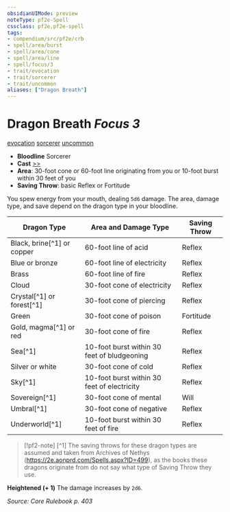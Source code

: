 ```yaml
---
obsidianUIMode: preview
noteType: pf2e-Spell
cssclass: pf2e,pf2e-spell
tags:
- compendium/src/pf2e/crb
- spell/area/burst
- spell/area/cone
- spell/area/line
- spell/focus/3
- trait/evocation
- trait/sorcerer
- trait/uncommon
aliases: ["Dragon Breath"]
---
```

# Dragon Breath *Focus 3*   
[evocation](rules/traits/evocation.md "Evocation School Trait")  [sorcerer](rules/traits/sorcerer.md "Sorcerer Class Trait")  [uncommon](rules/traits/uncommon.md "Uncommon Rarity Trait")  

- **Bloodline** Sorcerer
- **Cast** [>>](rules/core-rulebook/chapter-9-playing-the-game.md#Actions "Two-Action") 
- **Area**: 30-foot cone or 60-foot line originating from you or 10-foot burst within 30 feet of you
- **Saving Throw**:  basic Reflex or Fortitude

You spew energy from your mouth, dealing `5d6` damage. The area, damage type, and save depend on the dragon type in your bloodline.

| Dragon Type | Area and Damage Type | Saving Throw |
|-------------|----------------------|--------------|
| Black, brine[^1] or copper | 60-foot line of acid | Reflex |
| Blue or bronze | 60-foot line of electricity | Reflex |
| Brass | 60-foot line of fire | Reflex |
| Cloud | 30-foot cone of electricity | Reflex |
| Crystal[^1] or forest[^1] | 30-foot cone of piercing | Reflex |
| Green | 30-foot cone of poison | Fortitude |
| Gold, magma[^1] or red | 30-foot cone of fire | Reflex |
| Sea[^1] | 10-foot burst within 30 feet of bludgeoning | Reflex |
| Silver or white | 30-foot cone of cold | Reflex |
| Sky[^1] | 10-foot burst within 30 feet of electricity | Reflex |
| Sovereign[^1] | 30-foot cone of mental | Will |
| Umbral[^1] | 30-foot cone of negative | Reflex |
| Underworld[^1] | 10-foot burst within 30 feet of fire | Reflex |

> [!pf2-note]
> [^1] The saving throws for these dragon types are assumed and taken from Archives of Nethys (https://2e.aonprd.com/Spells.aspx?ID=499), as the books these dragons originate from do not say what type of Saving Throw they use.

**Heightened (+ 1)** The damage increases by `2d6`.

*Source: Core Rulebook p. 403*